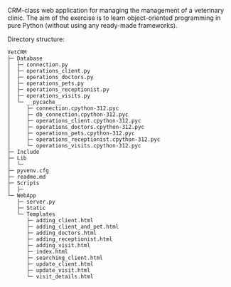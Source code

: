 CRM-class web application for managing the management of a veterinary clinic.
The aim of the exercise is to learn object-oriented programming in pure Python (without using any ready-made frameworks).

Directory structure:

```
VetCRM
├─ Database
│  ├─ connection.py
│  ├─ operations_client.py
│  ├─ operations_doctors.py
│  ├─ operations_pets.py
│  ├─ operations_receptionist.py
│  ├─ operations_visits.py
│  └─ __pycache__
│     ├─ connection.cpython-312.pyc
│     ├─ db_connection.cpython-312.pyc
│     ├─ operations_client.cpython-312.pyc
│     ├─ operations_doctors.cpython-312.pyc
│     ├─ operations_pets.cpython-312.pyc
│     ├─ operations_receptionist.cpython-312.pyc
│     └─ operations_visits.cpython-312.pyc
├─ Include
├─ Lib
│  └─
├─ pyvenv.cfg
├─ readme.md
├─ Scripts
│  ├─
└─ WebApp
   ├─ server.py
   ├─ Static
   └─ Templates
      ├─ adding_client.html
      ├─ adding_client_and_pet.html
      ├─ adding_doctors.html
      ├─ adding_receptionist.html
      ├─ adding_visit.html
      ├─ index.html
      ├─ searching_client.html
      ├─ update_client.html
      ├─ update_visit.html
      └─ visit_details.html

```
